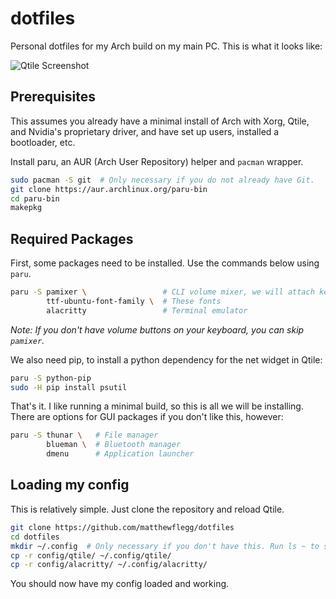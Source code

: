 # dotfiles
Personal dotfiles for my Arch build on my main PC. This is what it looks like:

![Qtile Screenshot](https://user-images.githubusercontent.com/88111643/172254237-cd5f099f-bb65-4687-898e-5e54c606ec82.png)

## Prerequisites
This assumes you already have a minimal install of Arch with Xorg, Qtile, and Nvidia's proprietary driver, and have set up users, installed a bootloader, etc.

Install paru, an AUR (Arch User Repository) helper and `pacman` wrapper.

```bash
sudo pacman -S git  # Only necessary if you do not already have Git.
git clone https://aur.archlinux.org/paru-bin
cd paru-bin
makepkg
```

## Required Packages
First, some packages need to be installed. Use the commands below using `paru`.

```bash
paru -S pamixer \                 # CLI volume mixer, we will attach keybindings for it
        ttf-ubuntu-font-family \  # These fonts 
        alacritty                 # Terminal emulator
```
*Note: If you don't have volume buttons on your keyboard, you can skip `pamixer`.*

We also need pip, to install a python dependency for the net widget in Qtile:

```bash
paru -S python-pip
sudo -H pip install psutil
```

That's it. I like running a minimal build, so this is all we will be installing. There are options for GUI packages if you don't like this, however:

```bash
paru -S thunar \   # File manager
        blueman \  # Bluetooth manager
        dmenu      # Application launcher
```

## Loading my config
This is relatively simple. Just clone the repository and reload Qtile.

```bash
git clone https://github.com/matthewflegg/dotfiles
cd dotfiles
mkdir ~/.config  # Only necessary if you don't have this. Run ls ~ to see if you do.
cp -r config/qtile/ ~/.config/qtile/
cp -r config/alacritty/ ~/.config/alacritty/
```

You should now have my config loaded and working.
